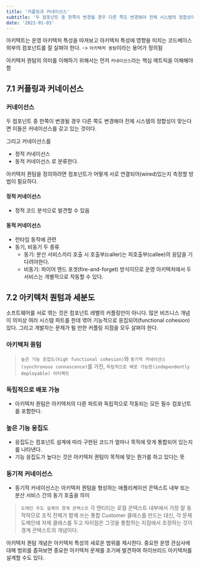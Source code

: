 ```yaml
---
title: '커플링과 커네이선스'
subtitle: '두 컴포넌트 중 한쪽이 변경될 경우 다른 쪽도 변경해야 전체 시스템의 정합성이 맞는다면 이들은 커네이선스를 갖고 있는 것이다.'
date: '2022-01-03'
---
```


아키텍트는 운영 아키텍처 특성을 따져보고 아키텍처 특성에 영향을 미치는 코드베이스 외부의 컴포넌트를 잘 살펴야 한다. -> `아키텍처 퀀텀`이라는 용어가 정의됨

아키텍처 퀀텀의 의미를 이해하기 위해서는 먼저 `커네이선스`라는 핵심 메트릭을 이해해야함

## 7.1 커플링과 커네이선스

### 커네이선스
두 컴포넌트 중 한쪽이 변경될 경우 다른 쪽도 변경해야 전체 시스템의 정합성이 맞는다면 이들은 커네이선스를 갖고 있는 것이다.

그리고 커네이선스를 
- 정적 커네이선스
- 동적 커네이선스
로 분류한다.

아키텍처 퀀텀을 정의하려면 컴포넌트가 어떻게 서로 연결되어(wired)있는지 측정할 방법이 필요하다.

#### 정적 커네이선스
- 정적 코드 분석으로 발견할 수 있음

#### 동적 커네이선스
- 런타임 동작에 관련
- 동기, 비동기 두 종류
	- 동기: 분산 서비스끼리 호출 시 호출부(caller)는 피호출부(callee)의 응답을 기다려야한다.
	- 비동기: 파이어 앤드 포겟(fire-and-forget) 방식이므로 운영 아키텍처에서 두 서비스는 개별적으로 작동할 수 있다.

## 7.2 아키텍처 퀀텀과 세분도
소프트웨어를 서로 엮는 것은 컴포넌트 레벨의 커플링만이 아니다. 많은 비즈니스 개념이 의미상 여러 시스템 파트를 한데 엮어 기능적으로 응집되어(functional cohesion)있다. 
그리고 개발자는 문제가 될 만한 커플링 지점을 모두 살펴야 한다.

### 아키텍처 퀀텀
> `높은 기능 응집도(high functional cohesion)`와 `동기적 커네이선스(synchronous connascence)`를 가진, `독립적으로 배포 가능한(independently deployable) 아티팩트`

### 독립적으로 배포 가능
- 아키텍처 퀀텀은 아키텍처의 다른 파트와 독립적으로 작동되는 모든 필수 컴포넌트를 포함한다.

### 높은 기능 응집도
- 응집도는 컴포넌트 설계에 따라 구현된 코드가 얼마나 목적에 맞게 통합되어 있는지를 나타낸다.
- 기능 응집도가 높다는 것은 아키텍처 퀀텀이 목적에 맞는 뭔가를 하고 있다는 뜻

### 동기적 커네이선스
- 동기적 커네이선스는 아키텍처 퀀텀을 형성하는 애플리케이션 콘텍스트 내부 또는 분산 서비스 간의 동기 호출을 의미

> `도메인 주도 설계의 경계 콘텍스트`
> 각 엔티티는 로컬 콘텍스트 내부에서 가장 잘 동작하므로 조직 전체가 함께 쓰는 통합 Customer 클래스를 만드는 대신, 각 문제 도메인에 자체 클래스를 두고 차이점은 그것을 통합하는 지점에서 조정하는 것이 경계 콘텍스트의 개념이다.


아키텍처 퀀텀 개념은 아키텍처 특성의 새로운 범위를 제시한다.
중요한 운영 관심사에 대해 범위를 좁혀보면 중요한 아키텍처 문제를 조기에 발견하여 하이브리드 아키텍처를 설계할 수도 있다.